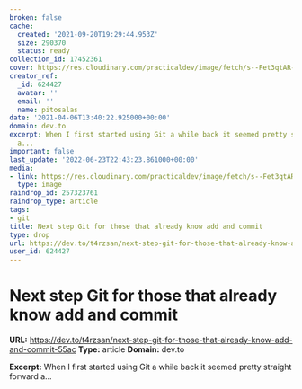 ```yaml
---
broken: false
cache:
  created: '2021-09-20T19:29:44.953Z'
  size: 290370
  status: ready
collection_id: 17452361
cover: https://res.cloudinary.com/practicaldev/image/fetch/s--Fet3qtAR--/c_imagga_scale,f_auto,fl_progressive,h_500,q_auto,w_1000/https://i0.wp.com/leruplund.dk/wp-content/uploads/2018/03/Git.png%3Fw%3D1262
creator_ref:
  _id: 624427
  avatar: ''
  email: ''
  name: pitosalas
date: '2021-04-06T13:40:22.925000+00:00'
domain: dev.to
excerpt: When I first started using Git a while back it seemed pretty straight forward
  a...
important: false
last_update: '2022-06-23T22:43:23.861000+00:00'
media:
- link: https://res.cloudinary.com/practicaldev/image/fetch/s--Fet3qtAR--/c_imagga_scale,f_auto,fl_progressive,h_500,q_auto,w_1000/https://i0.wp.com/leruplund.dk/wp-content/uploads/2018/03/Git.png%3Fw%3D1262
  type: image
raindrop_id: 257323761
raindrop_type: article
tags:
- git
title: Next step Git for those that already know add and commit
type: drop
url: https://dev.to/t4rzsan/next-step-git-for-those-that-already-know-add-and-commit-55ac
user_id: 624427
---
```


# Next step Git for those that already know add and commit

**URL:** https://dev.to/t4rzsan/next-step-git-for-those-that-already-know-add-and-commit-55ac
**Type:** article
**Domain:** dev.to

**Excerpt:** When I first started using Git a while back it seemed pretty straight forward a...
